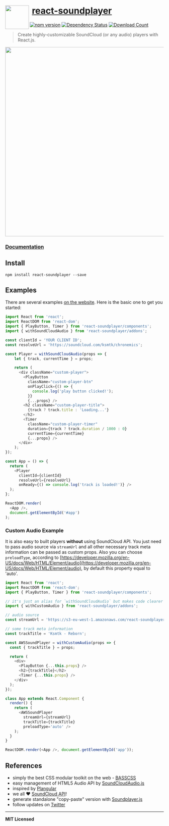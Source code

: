 # <img src="http://www.officialpsds.com/images/thumbs/Soundcloud-Logo-psd47614.png" width="75" align="left">&nbsp;[react-soundplayer](http://labs.voronianski.com/react-soundplayer) 
[![npm version](http://badge.fury.io/js/react-soundplayer.svg)](http://badge.fury.io/js/react-soundplayer) 
[![Dependency Status](http://david-dm.org/kosmetism/react-soundplayer.svg)](http://david-dm.org/kosmetism/react-soundplayer) 
[![Download Count](http://img.shields.io/npm/dm/react-soundplayer.svg?style=flat)](http://www.npmjs.com/package/react-soundplayer)

> Create highly-customizable SoundCloud (or any audio) players with React.js.

[<img src="https://user-images.githubusercontent.com/974035/31037146-c21d53e2-a56f-11e7-9cd4-b4784f99040c.png" width="600" />](http://labs.voronianski.com/react-soundplayer#ExamplePlayers)

### [Documentation](http://labs.voronianski.com/react-soundplayer)

## Install

```
npm install react-soundplayer --save
```

## Examples

There are several examples [on the website](http://labs.voronianski.com/react-soundplayer/#ExamplePlayers). Here is the basic one to get you started:

```javascript
import React from 'react';
import ReactDOM from 'react-dom';
import { PlayButton, Timer } from 'react-soundplayer/components';
import { withSoundCloudAudio } from 'react-soundplayer/addons';

const clientId = 'YOUR CLIENT ID';
const resolveUrl = 'https://soundcloud.com/ksmtk/chronemics';

const Player = withSoundCloudAudio(props => {
    let { track, currentTime } = props;

    return (
      <div className="custom-player">
        <PlayButton
          className="custom-player-btn"
          onPlayClick={() => {
            console.log('play button clicked!');
          }}
          {...props} />
        <h2 className="custom-player-title">
          {track ? track.title : 'Loading...'}
        </h2>
        <Timer 
          className="custom-player-timer"
          duration={track ? track.duration / 1000 : 0} 
          currentTime={currentTime} 
          {...props} />
      </div>
    );
});

const App = () => {
  return (
    <Player
      clientId={clientId}
      resolveUrl={resolveUrl}
      onReady={() => console.log('track is loaded!')} />
  );
};

ReactDOM.render(
  <App />, 
  document.getElementById('#app')
);
```

### Custom Audio Example

It is also easy to built players **without** using SoundCloud API. You just need to pass audio source via `streamUrl` and all other necessary track meta information can be passed as custom props. Also you can choose `preloadType`, according to [https://developer.mozilla.org/en-US/docs/Web/HTML/Element/audio](https://developer.mozilla.org/en-US/docs/Web/HTML/Element/audio), by default this property equal to 'auto'.

```js
import React from 'react';
import ReactDOM from 'react-dom';
import { PlayButton, Timer } from 'react-soundplayer/components';

// it's just an alias for `withSoundCloudAudio` but makes code clearer
import { withCustomAudio } from 'react-soundplayer/addons';

// audio source
const streamUrl = 'https://s3-eu-west-1.amazonaws.com/react-soundplayer-examples/ksmtk-reborn-edit.mp3';

// some track meta information
const trackTitle = 'Ksmtk - Reborn';

const AWSSoundPlayer = withCustomAudio(props => {
  const { trackTitle } = props;

  return (
    <div>
      <PlayButton {...this.props} />
      <h2>{trackTitle}</h2>
      <Timer {...this.props} />
    </div>
  );
});

class App extends React.Component {
  render() {
    return (
      <AWSSoundPlayer
        streamUrl={streamUrl}
        trackTitle={trackTitle} 
        preloadType='auto' />
    );
  }
}

ReactDOM.render(<App />, document.getElementById('app'));
```

## References

- simply the best CSS modular toolkit on the web - [BASSCSS](http://www.basscss.com/)
- easy management of HTML5 Audio API by [SoundCloudAudio.js](https://github.com/voronianski/soundcloud-audio.js/)
- inspired by [Plangular](http://jxnblk.com/plangular/)
- we all :heart: [SoundCloud API](https://developers.soundcloud.com/docs/api/reference)!
- generate standalone "copy-paste" version with [Soundplayer.js](labs.voronianski.com/get-soundplayer)
- follow updates on [Twitter](https://twitter.com/voronianski)

---

**MIT Licensed**
